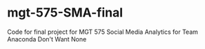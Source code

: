 # mgt-575-SMA-final
Code for final project for MGT 575 Social Media Analytics for Team Anaconda Don't Want None
